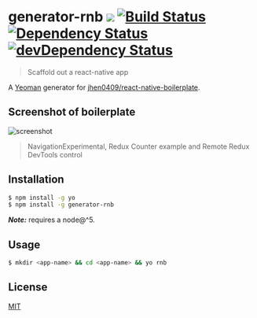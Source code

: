# generator-rnb [![](https://img.shields.io/npm/v/generator-rnb.svg)](https://npmjs.org/package/generator-rnb) [![Build Status](https://travis-ci.org/jhen0409/generator-rnb.svg)](https://travis-ci.org/jhen0409/generator-rnb) [![Dependency Status](https://david-dm.org/jhen0409/generator-rnb.svg)](https://david-dm.org/jhen0409/generator-rnb) [![devDependency Status](https://david-dm.org/jhen0409/generator-rnb/dev-status.svg)](https://david-dm.org/jhen0409/generator-rnb#info=devDependencies)

> Scaffold out a react-native app

A [Yeoman](http://yeoman.io) generator for [jhen0409/react-native-boilerplate](https://github.com/jhen0409/react-native-boilerplate).

## Screenshot of boilerplate

![screenshot](https://cloud.githubusercontent.com/assets/3001525/15508320/901e5fe6-2201-11e6-970b-e7c496ab1b16.gif)

> NavigationExperimental, Redux Counter example and Remote Redux DevTools control

## Installation

```bash
$ npm install -g yo
$ npm install -g generator-rnb
```

__*Note:*__ requires a node@^5.

## Usage

```bash
$ mkdir <app-name> && cd <app-name> && yo rnb
```

## License

[MIT](LICENSE.md)
